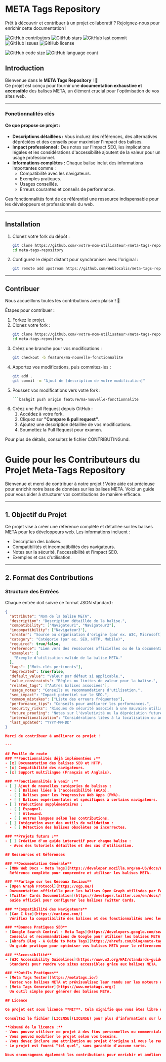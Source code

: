 # META Tags Repository

Prêt à découvrir et contribuer à un projet collaboratif ? Rejoignez-nous pour enrichir cette documentation !

![GitHub contributors](https://img.shields.io/github/contributors/Weblocalis/meta-tags-repository)
![GitHub stars](https://img.shields.io/github/stars/Weblocalis/meta-tags-repository)
![GitHub last commit](https://img.shields.io/github/last-commit/Weblocalis/meta-tags-repository)
![GitHub issues](https://img.shields.io/github/issues/Weblocalis/meta-tags-repository)
![GitHub license](https://img.shields.io/github/license/Weblocalis/meta-tags-repository)


![GitHub code size](https://img.shields.io/github/languages/code-size/Weblocalis/meta-tags-repository)
![GitHub language count](https://img.shields.io/github/languages/count/Weblocalis/meta-tags-repository)

## Introduction

Bienvenue dans le **META Tags Repository** ! 🎉  
Ce projet est conçu pour fournir une **documentation exhaustive et accessible** des balises META, un élément crucial pour l'optimisation de vos sites web.

---

### Fonctionnalités clés

#### **Ce que propose ce projet :**

- **Descriptions détaillées :** Vous incluez des références, des alternatives dépréciées et des conseils pour maximiser l'impact des balises.
- **Impact professionnel :** Des notes sur l'impact SEO, les implications légales et les considérations d'accessibilité ajoutent de la valeur pour un usage professionnel.
- **Informations complètes :** Chaque balise inclut des informations importantes comme :
  - Compatibilité avec les navigateurs.
  - Exemples pratiques.
  - Usages conseillés.
  - Erreurs courantes et conseils de performance.

Ces fonctionnalités font de ce référentiel une ressource indispensable pour les développeurs et professionnels du web.

---

## Installation
1. Clonez votre fork du dépôt :
   ```bash
   git clone https://github.com/<votre-nom-utilisateur>/meta-tags-repository.git
   cd meta-tags-repository
2. Configurez le dépôt distant pour synchroniser avec l'original :
   ```bash
   git remote add upstream https://github.com/Weblocalis/meta-tags-repository.git

---

## Contribuer
Nous accueillons toutes les contributions avec plaisir ! 🚀

Étapes pour contribuer :
1. Forkez le projet.
2. Clonez votre fork :
   ```bash
   git clone https://github.com/<votre-nom-utilisateur>/meta-tags-repository.git
   cd meta-tags-repository
3. Créez une branche pour vos modifications :
   ```bash
   git checkout -b feature/ma-nouvelle-fonctionnalite
4. Apportez vos modifications, puis commitez-les :
   ```bash
   git add .
   git commit -m "Ajout de [description de votre modification]"
5. Poussez vos modifications vers votre fork :
   ```bash
   ```bashgit push origin feature/ma-nouvelle-fonctionnalite
6. Créez une Pull Request depuis GitHub :
   1. Accédez à votre fork.
   2. Cliquez sur **"Compare & pull request"**.
   3. Ajoutez une description détaillée de vos modifications.
   4. Soumettez la Pull Request pour examen.

Pour plus de détails, consultez le fichier CONTRIBUTING.md.

# Guide pour les Contributeurs du Projet Meta-Tags Repository

Bienvenue et merci de contribuer à notre projet ! Votre aide est précieuse pour enrichir notre base de données sur les balises META. Voici un guide pour vous aider à structurer vos contributions de manière efficace.

---

## 1. Objectif du Projet

Ce projet vise à créer une référence complète et détaillée sur les balises META pour les développeurs web. Les informations incluent :
- Description des balises.
- Compatibilités et incompatibilités des navigateurs.
- Notes sur la sécurité, l'accessibilité et l'impact SEO.
- Exemples et cas d'utilisation.

---

## 2. Format des Contributions

### Structure des Entrées

Chaque entrée doit suivre ce format JSON standard :

```json
{
  "attribute": "Nom de la balise META",
  "description": "Description détaillée de la balise.",
  "compatibility": ["Navigateur1", "Navigateur2"],
  "incompatibility": ["Navigateur3"],
  "creator": "Source ou organisation d'origine (par ex. W3C, Microsoft)",
  "category": "Catégorie (par ex. SEO, HTTP, Mobile)",
  "required": true/false,
  "reference": "Lien vers des ressources officielles ou de la documentation.",
  "examples": [
    "Exemple d'utilisation valide de la balise META."
  ],
  "tags": ["Mots-clés pertinents"],
  "deprecated": true/false,
  "default_value": "Valeur par défaut si applicable.",
  "value_constraints": "Règles ou limites de valeur pour la balise.",
  "related_tags": ["Autres balises associées"],
  "usage_notes": "Conseils ou recommandations d'utilisation.",
  "seo_impact": "Impact potentiel sur le SEO.",
  "common_mistakes": ["Liste des erreurs fréquentes"],
  "performance_tips": "Conseils pour améliorer les performances.",
  "security_risks": "Risques de sécurité associés à une mauvaise utilisation.",
  "future_proofing": "Notes sur l'évolutivité ou la dépréciation future.",
  "internationalization": "Considérations liées à la localisation ou aux langues.",
  "last_updated": "YYYY-MM-DD"
}

Merci de contribuer à améliorer ce projet !

---

## Feuille de route
### **Fonctionnalités déjà implémentées :**
- [x] Documentation des balises SEO et HTTP.
- [x] Compatibilité des navigateurs.
- [x] Support multilingue (Français et Anglais).

### **Fonctionnalités à venir :**
- [ ] Ajout de nouvelles catégories de balises :
  - [ ] Balises liées à l'accessibilité (WCAG).
  - [ ] Balises pour les Progressive Web Apps (PWA).
  - [ ] Balises expérimentales et spécifiques à certains navigateurs.
- [ ] Traductions supplémentaires :
  - [ ] Espagnol.
  - [ ] Allemand.
  - [ ] Autres langues selon les contributions.
- [ ] Intégration avec des outils de validation :
  - [ ] Détection des balises obsolètes ou incorrectes.

### **Projets futurs :**
- [ ] Création d'un guide interactif pour chaque balise :
  - Avec des tutoriels détaillés et des cas d’utilisation.

## Ressources et Références

### **Documentation Générale**
- [MDN Web Docs - Meta Tags](https://developer.mozilla.org/en-US/docs/Web/HTML/Element/meta)  
  Référence complète pour comprendre et utiliser les balises META.

### **Partage sur les Réseaux Sociaux**
- [Open Graph Protocol](https://ogp.me/)  
  Documentation officielle pour les balises Open Graph utilisées par Facebook et d'autres plateformes.
- [Twitter Cards Documentation](https://developer.twitter.com/en/docs/twitter-for-websites/cards/overview/abouts-cards)  
  Guide officiel pour configurer les balises Twitter Cards.

### **Compatibilité des Navigateurs**
- [Can I Use](https://caniuse.com/)  
  Vérifiez la compatibilité des balises et des fonctionnalités avec les principaux navigateurs.

### **Bonnes Pratiques SEO**
- [Google Search Central - Meta Tags](https://developers.google.com/search/docs/advanced/crawling/special-tags)  
  Conseils et recommandations de Google pour utiliser les balises META efficacement.
- [Ahrefs Blog - A Guide to Meta Tags](https://ahrefs.com/blog/meta-tags/)  
  Un guide pratique pour optimiser vos balises META pour le référencement.

### **Accessibilité**
- [W3C Accessibility Guidelines](https://www.w3.org/WAI/standards-guidelines/)  
  Standards pour rendre vos sites accessibles grâce aux balises META.

### **Outils Pratiques**
- [Meta Tags Tester](https://metatags.io/)  
  Testez vos balises META et prévisualisez leur rendu sur les moteurs de recherche et réseaux sociaux.
- [Meta Tags Generator](https://www.metatags.org/)  
  Un outil simple pour générer des balises META.

## Licence

Ce projet est sous licence **MIT**. Cela signifie que vous êtes libre de l'utiliser, le modifier et le distribuer, tant que vous incluez une copie de la licence d'origine.  

Consultez le fichier [LICENSE](LICENSE) pour plus d’informations sur les droits et obligations liés à cette licence.  

**Résumé de la licence :**
- Vous pouvez utiliser ce projet à des fins personnelles ou commerciales.
- Vous pouvez modifier le projet selon vos besoins.
- Vous devez inclure une attribution au projet d'origine si vous le redistribuez.
- Le projet est fourni "tel quel", sans garantie d'aucune sorte.

Nous encourageons également les contributions pour enrichir et améliorer ce projet. Consultez la section [Contribuer](#contribuer) pour savoir comment participer.